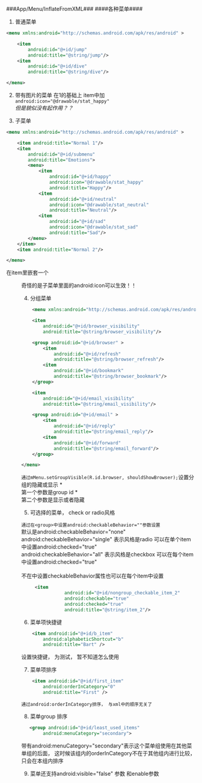 ###App/Menu/InflateFromXML###
####各种菜单####

1. 普通菜单

```xml
<menu xmlns:android="http://schemas.android.com/apk/res/android" >

    <item
        android:id="@+id/jump"
        android:title="@string/jump"/>
    <item
        android:id="@+id/dive"
        android:title="@string/dive"/>

</menu>
```

2. 带有图片的菜单
在1的基础上 item中加`android:icon="@drawable/stat_happy"`<br>
*但是貌似没有起作用？？*

3. 子菜单

```xml
<menu xmlns:android="http://schemas.android.com/apk/res/android" >

    <item android:title="Normal 1"/>
    <item
        android:id="@+id/submenu"
        android:title="Emotions">
        <menu>
            <item
                android:id="@+id/happy"
                android:icon="@drawable/stat_happy"
                android:title="Happy"/>
            <item
                android:id="@+id/neutral"
                android:icon="@drawable/stat_neutral"
                android:title="Neutral"/>
            <item
                android:id="@+id/sad"
                android:icon="@drawable/stat_sad"
                android:title="Sad"/>
        </menu>
    </item>
    <item android:title="Normal 2"/>

</menu>
```
在item里嵌套一个<menu> 奇怪的是子菜单里面的android:icon可以生效！！

4. 分组菜单

```xml
    <menu xmlns:android="http://schemas.android.com/apk/res/android" >

    <item
        android:id="@+id/browser_visibility"
        android:title="@string/browser_visibility"/>

    <group android:id="@+id/browser" >
        <item
            android:id="@+id/refresh"
            android:title="@string/browser_refresh"/>
        <item
            android:id="@+id/bookmark"
            android:title="@string/browser_bookmark"/>
    </group>

    <item
        android:id="@+id/email_visibility"
        android:title="@string/email_visibility"/>

    <group android:id="@+id/email" >
        <item
            android:id="@+id/reply"
            android:title="@string/email_reply"/>
        <item
            android:id="@+id/forward"
            android:title="@string/email_forward"/>
    </group>

</menu>
```
`通过mMenu.setGroupVisible(R.id.browser, shouldShowBrowser);`设置分组的隐藏或显示
    * <br>第一个参数是group id
    * <br>第二个参数是显示或者隐藏
    
5. 可选择的菜单， check or radio风格

`通过在<group>中设置android:checkableBehavior=""参数设置`
<br> 默认是android:checkableBehavior="none"
<br> android:checkableBehavior="single" 表示风格是radio 可以在单个item中设置android:checked="true"
<br> android:checkableBehavior="all" 表示风格是checkbox 可以在每个item中设置android:checked="true"
<br> 
<br> 不在<group>中设置checkableBehavior属性也可以在每个item中设置

```xml
     <item
                android:id="@+id/nongroup_checkable_item_2"
                android:checkable="true"
                android:checked="true"
                android:title="@string/item_2"/>
```

6. 菜单项快捷键

```xml
    <item android:id="@+id/b_item"
        android:alphabeticShortcut="b"
        android:title="Bart" />
```
设置快捷键， 为测试， 暂不知道怎么使用

7. 菜单项排序

```xml
    <item android:id="@+id/first_item"
        android:orderInCategory="0"
        android:title="First" />
```

`通过android:orderInCategory排序， 与xml中的顺序无关了`

8. 菜单group 排序

```xml
   <group android:id="@+id/least_used_items"
        android:menuCategory="secondary">
```
带有android:menuCategory="secondary"表示这个菜单组使用在其他菜单组的后面， 这时候该组内的orderInCategory不在于其他组内进行比较， 只会在本组内排序

9. 菜单还支持android:visible="false" 参数 和enable参数